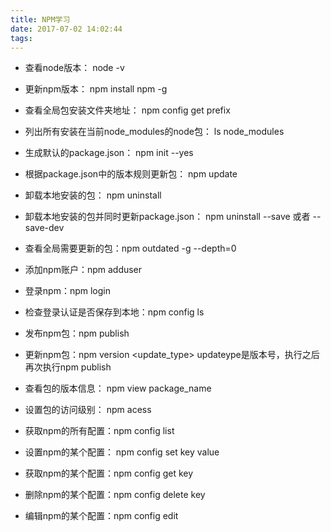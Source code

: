 ```yaml
---
title: NPM学习
date: 2017-07-02 14:02:44
tags:
---
```


- 查看node版本： node -v

- 更新npm版本： npm install npm -g

- 查看全局包安装文件夹地址： npm config get prefix

- 列出所有安装在当前node_modules的node包： ls node_modules

- 生成默认的package.json： npm init --yes

- 根据package.json中的版本规则更新包： npm update

- 卸载本地安装的包： npm uninstall <package>

- 卸载本地安装的包并同时更新package.json： npm uninstall <package> --save 或者 --save-dev

- 查看全局需要更新的包：npm outdated -g --depth=0

- 添加npm账户：npm adduser

- 登录npm：npm login

- 检查登录认证是否保存到本地：npm config ls

- 发布npm包：npm publish

- 更新npm包：npm version <update_type> updateype是版本号，执行之后再次执行npm publish

- 查看包的版本信息： npm view package_name

- 设置包的访问级别： npm acess

- 获取npm的所有配置：npm config list

- 设置npm的某个配置： npm config set key value

- 获取npm的某个配置：npm config get key

- 删除npm的某个配置：npm config delete key

- 编辑npm的某个配置：npm config edit